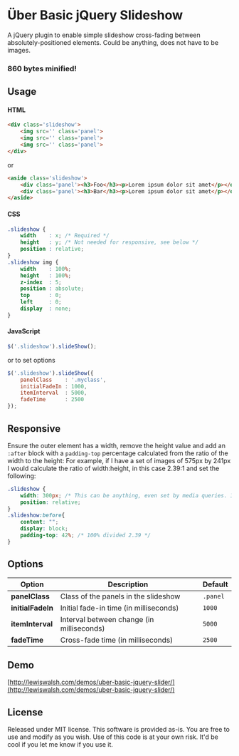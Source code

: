 # &#220;ber Basic jQuery Slideshow

A jQuery plugin to enable simple slideshow cross-fading between absolutely-positioned elements. Could be anything, does not have to be images.

### 860 bytes minified!

## Usage

#### HTML
```html
<div class='slideshow'>
	<img src='' class='panel'>
	<img src='' class='panel'>
	<img src='' class='panel'>
</div>
```
or
```html
<aside class='slideshow'>
	<div class='panel'><h3>Foo</h3><p>Lorem ipsum dolor sit amet</p></div>
	<div class='panel'><h3>Bar</h3><p>Lorem ipsum dolor sit amet</p></div>
</aside>
```

#### CSS
```css
.slideshow { 
	width    : x; /* Required */
	height   : y; /* Not needed for responsive, see below */
	position : relative;
}
.slideshow img { 
	width    : 100%; 
	height   : 100%; 
	z-index  : 5; 
	position : absolute; 
	top      : 0; 
	left     : 0; 
	display  : none;
}
```

#### JavaScript
```js
$('.slideshow').slideShow();
```
or to set options
```js
$('.slideshow').slideShow({ 
	panelClass    : '.myclass', 
	initialFadeIn : 1000,
	itemInterval  : 5000,
	fadeTime      : 2500
});
```

## Responsive
Ensure the outer element has a width, remove the height value and add an `:after` block with a `padding-top` percentage calculated from the ratio of the width to the height: For example, if I have a set of images of 575px by 241px I would calculate the ratio of width:height, in this case 2.39:1 and set the following:
```css
.slideshow {
	width: 300px; /* This can be anything, even set by media queries. 100% would also work */
	position: relative;
}
.slideshow:before{
	content: "";
	display: block;
	padding-top: 42%; /* 100% divided 2.39 */
}
```


## Options
|Option|Description|Default|
|---|---|---|
|**panelClass**|Class of the panels in the slideshow|`.panel`|
|**initialFadeIn**|Initial fade-in time (in milliseconds)|`1000`|
|**itemInterval**|Interval between change (in milliseconds)|`5000`|
|**fadeTime**|Cross-fade time (in milliseconds)|`2500`|

## Demo
[http://lewiswalsh.com/demos/uber-basic-jquery-slider/](http://lewiswalsh.com/demos/uber-basic-jquery-slider/)

## License
Released under MIT license. This software is provided as-is. You are free to use and modify as you wish. Use of this code is at your own risk. It'd be cool if you let me know if you use it.
